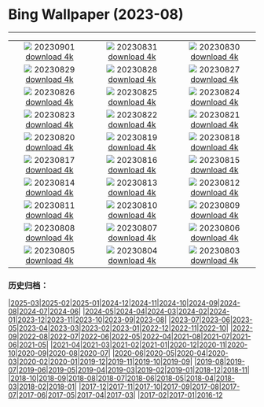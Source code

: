 # Bing Wallpaper (2023-08)
**************
| | | |
| :----: | :----: | :----: |
| ![](https://www.bing.com/th?id=OHR.Fawn_JA-JP8985470231_1920x1080.jpg) 20230901 [download 4k](https://www.bing.com/th?id=OHR.Fawn_JA-JP8985470231_UHD.jpg) | ![](https://www.bing.com/th?id=OHR.IronwoodCactus_JA-JP8293481561_1920x1080.jpg) 20230831 [download 4k](https://www.bing.com/th?id=OHR.IronwoodCactus_JA-JP8293481561_UHD.jpg) | ![](https://www.bing.com/th?id=OHR.NingalooShark_JA-JP8020672335_1920x1080.jpg) 20230830 [download 4k](https://www.bing.com/th?id=OHR.NingalooShark_JA-JP8020672335_UHD.jpg) |
| ![](https://www.bing.com/th?id=OHR.MarathonMedoc_JA-JP0395843835_1920x1080.jpg) 20230829 [download 4k](https://www.bing.com/th?id=OHR.MarathonMedoc_JA-JP0395843835_UHD.jpg) | ![](https://www.bing.com/th?id=OHR.DubrovnikHarbor_JA-JP7478363701_1920x1080.jpg) 20230828 [download 4k](https://www.bing.com/th?id=OHR.DubrovnikHarbor_JA-JP7478363701_UHD.jpg) | ![](https://www.bing.com/th?id=OHR.JejuIsland_JA-JP7046094436_1920x1080.jpg) 20230827 [download 4k](https://www.bing.com/th?id=OHR.JejuIsland_JA-JP7046094436_UHD.jpg) |
| ![](https://www.bing.com/th?id=OHR.Fireworks2023_JA-JP6750105945_1920x1080.jpg) 20230826 [download 4k](https://www.bing.com/th?id=OHR.Fireworks2023_JA-JP6750105945_UHD.jpg) | ![](https://www.bing.com/th?id=OHR.YellowstoneFalls_JA-JP6487978368_1920x1080.jpg) 20230825 [download 4k](https://www.bing.com/th?id=OHR.YellowstoneFalls_JA-JP6487978368_UHD.jpg) | ![](https://www.bing.com/th?id=OHR.SharkFinCove_JA-JP4634646966_1920x1080.jpg) 20230824 [download 4k](https://www.bing.com/th?id=OHR.SharkFinCove_JA-JP4634646966_UHD.jpg) |
| ![](https://www.bing.com/th?id=OHR.SkogafossWaterfall_JA-JP3872290062_1920x1080.jpg) 20230823 [download 4k](https://www.bing.com/th?id=OHR.SkogafossWaterfall_JA-JP3872290062_UHD.jpg) | ![](https://www.bing.com/th?id=OHR.TunisiaAmphitheatre_JA-JP3594728371_1920x1080.jpg) 20230822 [download 4k](https://www.bing.com/th?id=OHR.TunisiaAmphitheatre_JA-JP3594728371_UHD.jpg) | ![](https://www.bing.com/th?id=OHR.EmeraldLakeYukon_JA-JP3388151344_1920x1080.jpg) 20230821 [download 4k](https://www.bing.com/th?id=OHR.EmeraldLakeYukon_JA-JP3388151344_UHD.jpg) |
| ![](https://www.bing.com/th?id=OHR.StartPointLight_JA-JP3029099538_1920x1080.jpg) 20230820 [download 4k](https://www.bing.com/th?id=OHR.StartPointLight_JA-JP3029099538_UHD.jpg) | ![](https://www.bing.com/th?id=OHR.CameraSquirrel_JA-JP2800387213_1920x1080.jpg) 20230819 [download 4k](https://www.bing.com/th?id=OHR.CameraSquirrel_JA-JP2800387213_UHD.jpg) | ![](https://www.bing.com/th?id=OHR.AvatarMountain_JA-JP2526230045_1920x1080.jpg) 20230818 [download 4k](https://www.bing.com/th?id=OHR.AvatarMountain_JA-JP2526230045_UHD.jpg) |
| ![](https://www.bing.com/th?id=OHR.GrasslandsNationalParkSaskachewan_JA-JP3274643778_1920x1080.jpg) 20230817 [download 4k](https://www.bing.com/th?id=OHR.GrasslandsNationalParkSaskachewan_JA-JP3274643778_UHD.jpg) | ![](https://www.bing.com/th?id=OHR.GozanOkuribi2023_JA-JP6571429669_1920x1080.jpg) 20230816 [download 4k](https://www.bing.com/th?id=OHR.GozanOkuribi2023_JA-JP6571429669_UHD.jpg) | ![](https://www.bing.com/th?id=OHR.TaorminaSquare_JA-JP1602272680_1920x1080.jpg) 20230815 [download 4k](https://www.bing.com/th?id=OHR.TaorminaSquare_JA-JP1602272680_UHD.jpg) |
| ![](https://www.bing.com/th?id=OHR.KeyWestBridge_JA-JP1406003340_1920x1080.jpg) 20230814 [download 4k](https://www.bing.com/th?id=OHR.KeyWestBridge_JA-JP1406003340_UHD.jpg) | ![](https://www.bing.com/th?id=OHR.PerseidsOregon_JA-JP1202556459_1920x1080.jpg) 20230813 [download 4k](https://www.bing.com/th?id=OHR.PerseidsOregon_JA-JP1202556459_UHD.jpg) | ![](https://www.bing.com/th?id=OHR.ThreeElephants_JA-JP2478000668_1920x1080.jpg) 20230812 [download 4k](https://www.bing.com/th?id=OHR.ThreeElephants_JA-JP2478000668_UHD.jpg) |
| ![](https://www.bing.com/th?id=OHR.MountainDay2023_JA-JP1098960867_1920x1080.jpg) 20230811 [download 4k](https://www.bing.com/th?id=OHR.MountainDay2023_JA-JP1098960867_UHD.jpg) | ![](https://www.bing.com/th?id=OHR.WorldLionDay_JA-JP2089324096_1920x1080.jpg) 20230810 [download 4k](https://www.bing.com/th?id=OHR.WorldLionDay_JA-JP2089324096_UHD.jpg) | ![](https://www.bing.com/th?id=OHR.BathurstArt_JA-JP1737755187_1920x1080.jpg) 20230809 [download 4k](https://www.bing.com/th?id=OHR.BathurstArt_JA-JP1737755187_UHD.jpg) |
| ![](https://www.bing.com/th?id=OHR.InfinityTaipei_JA-JP1456482125_1920x1080.jpg) 20230808 [download 4k](https://www.bing.com/th?id=OHR.InfinityTaipei_JA-JP1456482125_UHD.jpg) | ![](https://www.bing.com/th?id=OHR.BodieNC_JA-JP1160561099_1920x1080.jpg) 20230807 [download 4k](https://www.bing.com/th?id=OHR.BodieNC_JA-JP1160561099_UHD.jpg) | ![](https://www.bing.com/th?id=OHR.HiroshimaPeace2023_JA-JP0775364620_1920x1080.jpg) 20230806 [download 4k](https://www.bing.com/th?id=OHR.HiroshimaPeace2023_JA-JP0775364620_UHD.jpg) |
| ![](https://www.bing.com/th?id=OHR.AtlanticPuffin_JA-JP0342843453_1920x1080.jpg) 20230805 [download 4k](https://www.bing.com/th?id=OHR.AtlanticPuffin_JA-JP0342843453_UHD.jpg) | ![](https://www.bing.com/th?id=OHR.NaganoPond_JA-JP0131888809_1920x1080.jpg) 20230804 [download 4k](https://www.bing.com/th?id=OHR.NaganoPond_JA-JP0131888809_UHD.jpg) | ![](https://www.bing.com/th?id=OHR.ZelenciSprings_JA-JP9838460197_1920x1080.jpg) 20230803 [download 4k](https://www.bing.com/th?id=OHR.ZelenciSprings_JA-JP9838460197_UHD.jpg) |

### 历史归档：

|[2025-03](/../2025-03/2025-03.md)|[2025-02](/../2025-02/2025-02.md)|[2025-01](/../2025-01/2025-01.md)|[2024-12](/../2024-12/2024-12.md)|[2024-11](/../2024-11/2024-11.md)|[2024-10](/../2024-10/2024-10.md)|[2024-09](/../2024-09/2024-09.md)|[2024-08](/../2024-08/2024-08.md)|[2024-07](/../2024-07/2024-07.md)|[2024-06](/../2024-06/2024-06.md)|
|[2024-05](/../2024-05/2024-05.md)|[2024-04](/../2024-04/2024-04.md)|[2024-03](/../2024-03/2024-03.md)|[2024-02](/../2024-02/2024-02.md)|[2024-01](/../2024-01/2024-01.md)|[2023-12](/../2023-12/2023-12.md)|[2023-11](/../2023-11/2023-11.md)|[2023-10](/../2023-10/2023-10.md)|[2023-09](/../2023-09/2023-09.md)|[2023-08](/2023-08.md)|
|[2023-07](/../2023-07/2023-07.md)|[2023-06](/../2023-06/2023-06.md)|[2023-05](/../2023-05/2023-05.md)|[2023-04](/../2023-04/2023-04.md)|[2023-03](/../2023-03/2023-03.md)|[2023-02](/../2023-02/2023-02.md)|[2023-01](/../2023-01/2023-01.md)|[2022-12](/../2022-12/2022-12.md)|[2022-11](/../2022-11/2022-11.md)|[2022-10](/../2022-10/2022-10.md)|
|[2022-09](/../2022-09/2022-09.md)|[2022-08](/../2022-08/2022-08.md)|[2022-07](/../2022-07/2022-07.md)|[2022-06](/../2022-06/2022-06.md)|[2022-05](/../2022-05/2022-05.md)|[2022-04](/../2022-04/2022-04.md)|[2021-08](/../2021-08/2021-08.md)|[2021-07](/../2021-07/2021-07.md)|[2021-06](/../2021-06/2021-06.md)|[2021-05](/../2021-05/2021-05.md)|
|[2021-04](/../2021-04/2021-04.md)|[2021-03](/../2021-03/2021-03.md)|[2021-02](/../2021-02/2021-02.md)|[2021-01](/../2021-01/2021-01.md)|[2020-12](/../2020-12/2020-12.md)|[2020-11](/../2020-11/2020-11.md)|[2020-10](/../2020-10/2020-10.md)|[2020-09](/../2020-09/2020-09.md)|[2020-08](/../2020-08/2020-08.md)|[2020-07](/../2020-07/2020-07.md)|
|[2020-06](/../2020-06/2020-06.md)|[2020-05](/../2020-05/2020-05.md)|[2020-04](/../2020-04/2020-04.md)|[2020-03](/../2020-03/2020-03.md)|[2020-02](/../2020-02/2020-02.md)|[2020-01](/../2020-01/2020-01.md)|[2019-12](/../2019-12/2019-12.md)|[2019-11](/../2019-11/2019-11.md)|[2019-10](/../2019-10/2019-10.md)|[2019-09](/../2019-09/2019-09.md)|
|[2019-08](/../2019-08/2019-08.md)|[2019-07](/../2019-07/2019-07.md)|[2019-06](/../2019-06/2019-06.md)|[2019-05](/../2019-05/2019-05.md)|[2019-04](/../2019-04/2019-04.md)|[2019-03](/../2019-03/2019-03.md)|[2019-02](/../2019-02/2019-02.md)|[2019-01](/../2019-01/2019-01.md)|[2018-12](/../2018-12/2018-12.md)|[2018-11](/../2018-11/2018-11.md)|
|[2018-10](/../2018-10/2018-10.md)|[2018-09](/../2018-09/2018-09.md)|[2018-08](/../2018-08/2018-08.md)|[2018-07](/../2018-07/2018-07.md)|[2018-06](/../2018-06/2018-06.md)|[2018-05](/../2018-05/2018-05.md)|[2018-04](/../2018-04/2018-04.md)|[2018-03](/../2018-03/2018-03.md)|[2018-02](/../2018-02/2018-02.md)|[2018-01](/../2018-01/2018-01.md)|
|[2017-12](/../2017-12/2017-12.md)|[2017-11](/../2017-11/2017-11.md)|[2017-10](/../2017-10/2017-10.md)|[2017-09](/../2017-09/2017-09.md)|[2017-08](/../2017-08/2017-08.md)|[2017-07](/../2017-07/2017-07.md)|[2017-06](/../2017-06/2017-06.md)|[2017-05](/../2017-05/2017-05.md)|[2017-04](/../2017-04/2017-04.md)|[2017-03](/../2017-03/2017-03.md)|
|[2017-02](/../2017-02/2017-02.md)|[2017-01](/../2017-01/2017-01.md)|[2016-12](/../2016-12/2016-12.md)